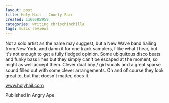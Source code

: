 ```yaml
---
layout: post
title: Holy Hail - County Fair
created: 1160585959
categories: writing chrischinchilla
tags: music reviews
---
```


Not a solo artist as the name may suggest, but a New Wave band hailing from New York, and damn it for one track samplers, I like what I hear, but it's not enough to get a fully fledged opinion. Some ubiquitous disco beats and funky bass lines but they simply can't be escaped at the moment, so might as well accept them. Clever dual boy / girl vocals and a great sparse sound filled out with some clever arrangements. Oh and of course they look great to, but that doesn't matter, does it.

<a href='https://www.holyhail.com' target='_blank'>www.holyhail.com</a>

Published in Angry Ape
